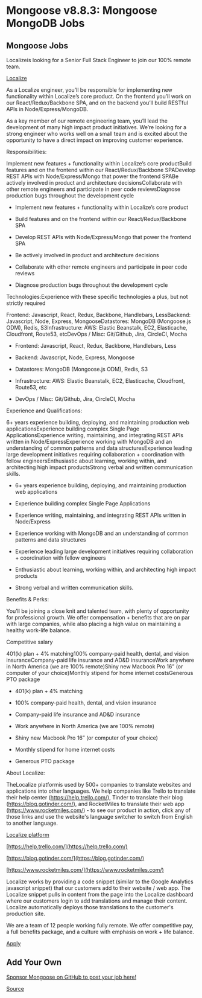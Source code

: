 # Mongoose v8.8.3: Mongoose MongoDB Jobs


## Mongoose Jobs


Localizeis looking for a Senior Full Stack Engineer to join our 100% remote team.

[Localize](https://localizejs.com/)


As a Localize engineer, you’ll be responsible for implementing new functionality within Localize’s core product. On the frontend you’ll work on our React/Redux/Backbone SPA, and on the backend you’ll build RESTful APIs in Node/Express/MongoDB.


As a key member of our remote engineering team, you’ll lead the development of many high impact product initiatives. We’re looking for a strong engineer who works well on a small team and is excited about the opportunity to have a direct impact on improving customer experience.


Responsibilities:


Implement new features + functionality within Localize’s core productBuild features and on the frontend within our React/Redux/Backbone SPADevelop REST APIs with Node/Express/Mongo that power the frontend SPABe actively involved in product and architecture decisionsCollaborate with other remote engineers and participate in peer code reviewsDiagnose production bugs throughout the development cycle

- Implement new features + functionality within Localize’s core product

- Build features and on the frontend within our React/Redux/Backbone SPA

- Develop REST APIs with Node/Express/Mongo that power the frontend SPA

- Be actively involved in product and architecture decisions

- Collaborate with other remote engineers and participate in peer code reviews

- Diagnose production bugs throughout the development cycle


Technologies:Experience with these specific technologies a plus, but not strictly required


Frontend: Javascript, React, Redux, Backbone, Handlebars, LessBackend: Javascript, Node, Express, MongooseDatastores: MongoDB (Mongoose.js ODM), Redis, S3Infrastructure:  AWS: Elastic Beanstalk, EC2, Elasticache, Cloudfront, Route53, etcDevOps / Misc:  Git/Github, Jira, CircleCI, Mocha

- Frontend: Javascript, React, Redux, Backbone, Handlebars, Less

- Backend: Javascript, Node, Express, Mongoose

- Datastores: MongoDB (Mongoose.js ODM), Redis, S3

- Infrastructure:  AWS: Elastic Beanstalk, EC2, Elasticache, Cloudfront, Route53, etc

- DevOps / Misc:  Git/Github, Jira, CircleCI, Mocha


Experience and Qualifications:


6+ years experience building, deploying, and maintaining production web applicationsExperience building complex Single Page ApplicationsExperience writing, maintaining, and integrating REST APIs written in Node/ExpressExperience working with MongoDB and an understanding of common patterns and data structuresExperience leading large development initiatives requiring collaboration + coordination with fellow engineersEnthusiastic about learning, working within, and architecting high impact productsStrong verbal and written communication skills.

- 6+ years experience building, deploying, and maintaining production web applications

- Experience building complex Single Page Applications

- Experience writing, maintaining, and integrating REST APIs written in Node/Express

- Experience working with MongoDB and an understanding of common patterns and data structures

- Experience leading large development initiatives requiring collaboration + coordination with fellow engineers

- Enthusiastic about learning, working within, and architecting high impact products

- Strong verbal and written communication skills.


Benefits & Perks:


You’ll be joining a close knit and talented team, with plenty of opportunity for professional growth. We offer compensation + benefits that are on par with large companies, while also placing a high value on maintaining a healthy work-life balance.


Competitive salary


401(k) plan + 4% matching100% company-paid health, dental, and vision insuranceCompany-paid life insurance and AD&D insuranceWork anywhere in North America (we are 100% remote)Shiny new Macbook Pro 16” (or computer of your choice)Monthly stipend for home internet costsGenerous PTO package

- 401(k) plan + 4% matching

- 100% company-paid health, dental, and vision insurance

- Company-paid life insurance and AD&D insurance

- Work anywhere in North America (we are 100% remote)

- Shiny new Macbook Pro 16” (or computer of your choice)

- Monthly stipend for home internet costs

- Generous PTO package


About Localize:


TheLocalize platformis used by 500+ companies to translate websites and applications into other languages. We help companies like Trello to translate their help center (https://help.trello.com/), Tinder to translate their blog (https://blog.gotinder.com/), and RocketMiles to translate their web app (https://www.rocketmiles.com/) - to see our product in action, click any of those links and use the website's language switcher to switch from English to another language.

[Localize platform](https://localizejs.com/company/careers)

[https://help.trello.com/](https://help.trello.com/)

[https://blog.gotinder.com/](https://blog.gotinder.com/)

[https://www.rocketmiles.com/](https://www.rocketmiles.com/)


Localize works by providing a code snippet (similar to the Google Analytics javascript snippet) that our customers add to their website / web app. The Localize snippet pulls in content from the page into the Localize dashboard where our customers login to add translations and manage their content. Localize automatically deploys those translations to the customer's production site.


We are a team of 12 people working fully remote. We offer competitive pay, a full benefits package, and a culture with emphasis on work + life balance.

[Apply](https://careers.localizejs.com/jobs/B_3hYIHn4p-4/full-stack-engineer?ft_source=Twitter_1000098213&ft_medium=Referral%20-%20social_1000091329)


## Add Your Own

[Sponsor Mongoose on GitHub to post your job here!](https://github.com/sponsors/mongoosejs)


[Source](https://mongoosejs.com/docs/jobs.html)